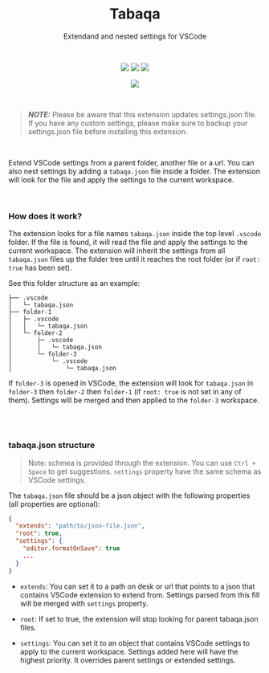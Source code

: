 <h1 align="center">Tabaqa</h1>
<p align="center">
Extendand and nested settings for VSCode
</p>
<br>
<p align="center">
<a target="_blank" href="https://www.npmjs.com/package/@kalimahapps/eslint-config">
  <img src="https://img.shields.io/badge/ESLint%20Config-kalimahapps-blue?style=flat-square"></a>
<a target="_blank" href="https://marketplace.visualstudio.com/items?itemName=KalimahApps.tabaqa">
  <img src="https://img.shields.io/visual-studio-marketplace/v/KalimahApps.tabaqa?style=flat-square"></a>
  <a target="_blank" href="https://marketplace.visualstudio.com/items?itemName=KalimahApps.tabaqa">
  <img src="https://img.shields.io/visual-studio-marketplace/d/KalimahApps.tabaqa?style=flat-square&logo=visualstudiocode&logoColor=%23fff&label=downloads&labelColor=%232588cf"></a>
</p>
<p align="center">
<a target=_blank href="https://twitter.com/KalimahApps">
  <img src="https://img.shields.io/twitter/follow/KalimahApps?style=for-the-badge">
</a>
</p>

<br>

> **_NOTE:_**  Please be aware that this extension updates settings.json file. If you have any custom settings, please make sure to backup your settings.json file before installing this extension.

<br>

Extend VSCode settings from a parent folder, another file or a url. You can also nest settings by adding a `tabaqa.json` file inside a folder. The extension will look for the file and apply the settings to the current workspace.

<br>

### How does it work?
The extension looks for a file names `tabaqa.json` inside the top level `.vscode` folder. If the file is found, it will read the file and apply the settings to the current workspace. The extension will inherit the settings from all `tabaqa.json` files up the folder tree until it reaches the root folder (or if `root: true` has been set).

See this folder structure as an example:
```
├── .vscode
│   └─ tabaqa.json
├── folder-1
│   ├─ .vscode
│   │   └─ tabaqa.json
│   └─ folder-2
│       ├─ .vscode
│       │   └─ tabaqa.json
│       └─ folder-3
│           └─ .vscode
│               └─ tabaqa.json
```

If `folder-3` is opened in VSCode, the extension will look for `tabaqa.json` in `folder-3` then `folder-2` then `folder-1` (if `root: true` is not set in any of them). Settings will be merged and then applied to the `folder-3` workspace.

<br>
<br>

### tabaqa.json structure
> Note: schmea is provided through the extension. You can use `Ctrl + Space` to get suggestions. `settings` property have the same schema as VSCode settings.

The `tabaqa.json` file should be a json object with the following properties (all properties are optional):
```json
{
  "extends": "path/to/json-file.json", 
  "root": true,
  "settings": {
	"editor.formatOnSave": true
	...
  }
}
```

- `extends`:
You can set it to a path on desk or url that points to a json that contains VSCode extension to extend from. Settings parsed from this fill will be merged with `settings` property.

- `root`:
If set to true, the extension will stop looking for parent tabaqa.json files.

- `settings`:
You can set it to an object that contains VSCode settings to apply to the current workspace. Settings added here will have the highest priority. It overrides parent settings or extended settings.